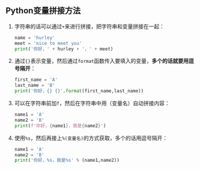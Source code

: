 ## Python变量拼接方法

1. 字符串的话可以通过`+`来进行拼接，把字符串和变量拼接在一起：

    ```python
    name = 'hurley'
    meet = 'nice to meet you'
    print('你好，' + hurley + '，' + meet)
    ```

2. 通过`{}`表示变量，然后通过`format`函数传入要填入的变量，**多个的话就要用逗号隔开**：

    ```python
    first_name = 'A'
    last_name = 'B'
    print('你好，{} {}'.format(first_name,last_name))
    ```

3. 可以在字符串前加`f`，然后在字符串中用（变量名）自动拼接内容：

    ```python
    name1 = 'A'
    name2 = 'B'
    print(f'你好，{name1}，我是{name2}')
    ```

4. 使用`%s`，然后再接上`%(变量名)`的方式获取，多个的话用逗号隔开：

    ```python
    name1 = 'A'
    name2 = 'B'
    print('你好，%s，我是%s' % (name1,name2))
    ```

    
